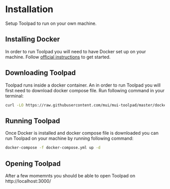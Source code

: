 # Installation

<p class="description">Setup Toolpad to run on your own machine.</p>

## Installing Docker

In order to run Toolpad you will need to have Docker set up on your machine. Follow [official instructions](https://www.docker.com/get-started/) to get started.

## Downloading Toolpad

Toolpad runs inside a docker container. An in order to run Toolpad you will first need to download docker compose file. Run following command in your terminal:

```sh
curl -LO https://raw.githubusercontent.com/mui/mui-toolpad/master/docker/compose/docker-compose.yml
```

## Running Toolpad

Once Docker is installed and docker compose file is downloaded you can run Toolpad on your machine by running following command:

```sh
docker-compose -f docker-compose.yml up -d
```

## Opening Toolpad

After a few momemnts you should be able to open Toolpad on http://localhost:3000/
